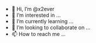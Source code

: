 - 👋 Hi, I’m @x2ever
- 👀 I’m interested in ...
- 🌱 I’m currently learning ...
- 💞️ I’m looking to collaborate on ...
- 📫 How to reach me ...

<!---
x2ever/x2ever is a ✨ special ✨ repository because its `README.md` (this file) appears on your GitHub profile.
You can click the Preview link to take a look at your changes.
--->
